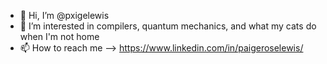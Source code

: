 - 👋 Hi, I’m @pxigelewis
- 👀 I’m interested in compilers, quantum mechanics, and what my cats do when I'm not home
- 📫 How to reach me --> https://www.linkedin.com/in/paigeroselewis/

<!---
pxigelewis/pxigelewis is a ✨ special ✨ repository because its `README.md` (this file) appears on your GitHub profile.
You can click the Preview link to take a look at your changes.
--->
